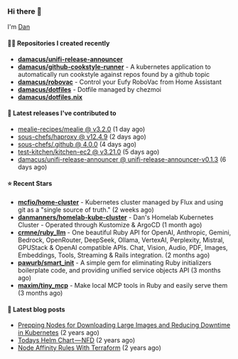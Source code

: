

### Hi there 👋

I'm [Dan](https://medium.com/@dan.m.webb)

#### 👨‍💻 Repositories I created recently
- **[damacus/unifi-release-announcer](https://github.com/damacus/unifi-release-announcer)**
- **[damacus/github-cookstyle-runner](https://github.com/damacus/github-cookstyle-runner)** - A kubernetes application to automatically run cookstyle against repos found by a github topic
- **[damacus/robovac](https://github.com/damacus/robovac)** - Control your Eufy RoboVac from Home Assistant
- **[damacus/dotfiles](https://github.com/damacus/dotfiles)** - Dotfile managed by chezmoi
- **[damacus/dotfiles.nix](https://github.com/damacus/dotfiles.nix)**

#### 🚀 Latest releases I've contributed to


- [mealie-recipes/mealie @ v3.2.0](https://github.com/mealie-recipes/mealie/releases/tag/v3.2.0) (1 day ago)
- [sous-chefs/haproxy @ v12.4.9](https://github.com/sous-chefs/haproxy/releases/tag/v12.4.9) (2 days ago)
- [sous-chefs/.github @ 4.0.0](https://github.com/sous-chefs/.github/releases/tag/4.0.0) (4 days ago)
- [test-kitchen/kitchen-ec2 @ v3.21.0](https://github.com/test-kitchen/kitchen-ec2/releases/tag/v3.21.0) (5 days ago)
- [damacus/unifi-release-announcer @ unifi-release-announcer-v0.1.3](https://github.com/damacus/unifi-release-announcer/releases/tag/unifi-release-announcer-v0.1.3) (6 days ago)

#### ⭐ Recent Stars


- **[mcfio/home-cluster](https://github.com/mcfio/home-cluster)** - Kubernetes cluster managed by Flux and using git as a &#34;single source of truth.&#34; (2 weeks ago)
- **[danmanners/homelab-kube-cluster](https://github.com/danmanners/homelab-kube-cluster)** - Dan&#39;s Homelab Kubernetes Cluster - Operated through Kustomize &amp; ArgoCD (1 month ago)
- **[crmne/ruby_llm](https://github.com/crmne/ruby_llm)** - One beautiful Ruby API for OpenAI, Anthropic, Gemini, Bedrock, OpenRouter, DeepSeek, Ollama, VertexAI, Perplexity, Mistral, GPUStack &amp; OpenAI compatible APIs. Chat, Vision, Audio, PDF, Images, Embeddings, Tools, Streaming &amp; Rails integration. (2 months ago)
- **[pawurb/smart_init](https://github.com/pawurb/smart_init)** - A simple gem for eliminating Ruby initializers boilerplate code, and providing unified service objects API (3 months ago)
- **[maxim/tiny_mcp](https://github.com/maxim/tiny_mcp)** - Make local MCP tools in Ruby and easily serve them (3 months ago)

#### 📄 Latest blog posts
- [Prepping Nodes for Downloading Large Images and Reducing Downtime in Kubernetes](https://medium.com/@dan.m.webb/prepping-nodes-for-downloading-large-images-and-reducing-downtime-in-kubernetes-551ead53f0?source=rss-bbba9c670f6e------2) (2 years ago)
- [Todays Helm Chart — NFD](https://medium.com/@dan.m.webb/todays-helm-chart-nfd-efe64f156edd?source=rss-bbba9c670f6e------2) (2 years ago)
- [Node Affinity Rules With Terraform](https://awstip.com/node-affinity-rules-with-terraform-a0766e0bb1da?source=rss-bbba9c670f6e------2) (2 years ago)
